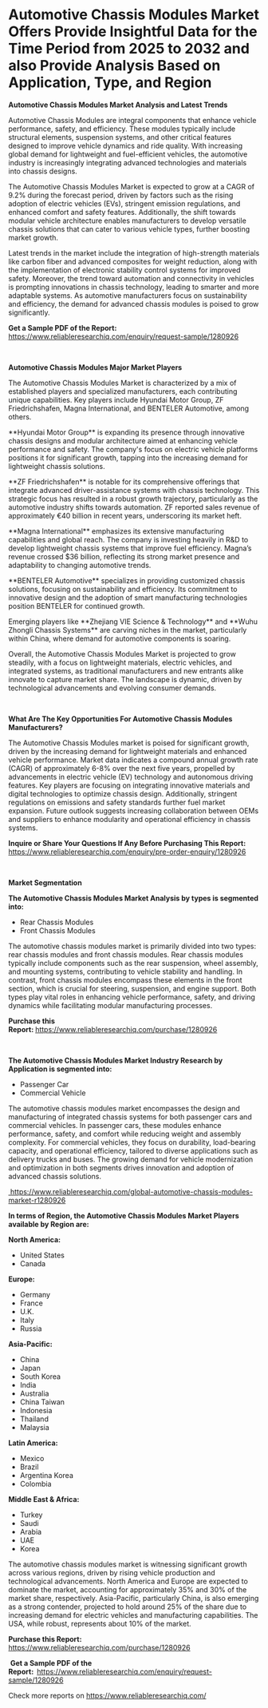 <p><h1>Automotive Chassis Modules Market Offers Provide Insightful Data for the Time Period from 2025 to 2032 and also Provide Analysis Based on Application, Type, and Region</h1></p><p><strong>Automotive Chassis Modules Market Analysis and Latest Trends</strong></p>
<p><p>Automotive Chassis Modules are integral components that enhance vehicle performance, safety, and efficiency. These modules typically include structural elements, suspension systems, and other critical features designed to improve vehicle dynamics and ride quality. With increasing global demand for lightweight and fuel-efficient vehicles, the automotive industry is increasingly integrating advanced technologies and materials into chassis designs.</p><p>The Automotive Chassis Modules Market is expected to grow at a CAGR of 9.2% during the forecast period, driven by factors such as the rising adoption of electric vehicles (EVs), stringent emission regulations, and enhanced comfort and safety features. Additionally, the shift towards modular vehicle architecture enables manufacturers to develop versatile chassis solutions that can cater to various vehicle types, further boosting market growth.</p><p>Latest trends in the market include the integration of high-strength materials like carbon fiber and advanced composites for weight reduction, along with the implementation of electronic stability control systems for improved safety. Moreover, the trend toward automation and connectivity in vehicles is prompting innovations in chassis technology, leading to smarter and more adaptable systems. As automotive manufacturers focus on sustainability and efficiency, the demand for advanced chassis modules is poised to grow significantly.</p></p>
<p><strong>Get a Sample PDF of the Report:&nbsp;</strong> <a href="https://www.reliableresearchiq.com/enquiry/request-sample/1280926?utm_campaign=2301&utm_medium=2&utm_source=Github&utm_content=ia&utm_term=24032025&utm_id=automotive-chassis-modules">https://www.reliableresearchiq.com/enquiry/request-sample/1280926</a></p>
<p>&nbsp;</p>
<p><strong>Automotive Chassis Modules Major Market Players</strong></p>
<p><p>The Automotive Chassis Modules Market is characterized by a mix of established players and specialized manufacturers, each contributing unique capabilities. Key players include Hyundai Motor Group, ZF Friedrichshafen, Magna International, and BENTELER Automotive, among others.</p><p>**Hyundai Motor Group** is expanding its presence through innovative chassis designs and modular architecture aimed at enhancing vehicle performance and safety. The company's focus on electric vehicle platforms positions it for significant growth, tapping into the increasing demand for lightweight chassis solutions.</p><p>**ZF Friedrichshafen** is notable for its comprehensive offerings that integrate advanced driver-assistance systems with chassis technology. This strategic focus has resulted in a robust growth trajectory, particularly as the automotive industry shifts towards automation. ZF reported sales revenue of approximately €40 billion in recent years, underscoring its market heft.</p><p>**Magna International** emphasizes its extensive manufacturing capabilities and global reach. The company is investing heavily in R&D to develop lightweight chassis systems that improve fuel efficiency. Magna’s revenue crossed $36 billion, reflecting its strong market presence and adaptability to changing automotive trends.</p><p>**BENTELER Automotive** specializes in providing customized chassis solutions, focusing on sustainability and efficiency. Its commitment to innovative design and the adoption of smart manufacturing technologies position BENTELER for continued growth.</p><p>Emerging players like **Zhejiang VIE Science & Technology** and **Wuhu Zhongli Chassis Systems** are carving niches in the market, particularly within China, where demand for automotive components is soaring.</p><p>Overall, the Automotive Chassis Modules Market is projected to grow steadily, with a focus on lightweight materials, electric vehicles, and integrated systems, as traditional manufacturers and new entrants alike innovate to capture market share. The landscape is dynamic, driven by technological advancements and evolving consumer demands.</p></p>
<p>&nbsp;</p>
<p><strong>What Are The Key Opportunities For Automotive Chassis Modules Manufacturers?</strong></p>
<p><p>The Automotive Chassis Modules market is poised for significant growth, driven by the increasing demand for lightweight materials and enhanced vehicle performance. Market data indicates a compound annual growth rate (CAGR) of approximately 6-8% over the next five years, propelled by advancements in electric vehicle (EV) technology and autonomous driving features. Key players are focusing on integrating innovative materials and digital technologies to optimize chassis design. Additionally, stringent regulations on emissions and safety standards further fuel market expansion. Future outlook suggests increasing collaboration between OEMs and suppliers to enhance modularity and operational efficiency in chassis systems.</p></p>
<p><strong>Inquire or Share Your Questions If Any Before Purchasing This Report:</strong> <a href="https://www.reliableresearchiq.com/enquiry/pre-order-enquiry/1280926?utm_campaign=2301&utm_medium=2&utm_source=Github&utm_content=ia&utm_term=24032025&utm_id=automotive-chassis-modules">https://www.reliableresearchiq.com/enquiry/pre-order-enquiry/1280926</a></p>
<p>&nbsp;</p>
<p><strong>Market Segmentation</strong></p>
<p><strong>The Automotive Chassis Modules Market Analysis by types is segmented into:</strong></p>
<p><ul><li>Rear Chassis Modules</li><li>Front Chassis Modules</li></ul></p>
<p><p>The automotive chassis modules market is primarily divided into two types: rear chassis modules and front chassis modules. Rear chassis modules typically include components such as the rear suspension, wheel assembly, and mounting systems, contributing to vehicle stability and handling. In contrast, front chassis modules encompass these elements in the front section, which is crucial for steering, suspension, and engine support. Both types play vital roles in enhancing vehicle performance, safety, and driving dynamics while facilitating modular manufacturing processes.</p></p>
<p><strong>Purchase this Report:&nbsp;</strong><a href="https://www.reliableresearchiq.com/purchase/1280926?utm_campaign=2301&utm_medium=2&utm_source=Github&utm_content=ia&utm_term=24032025&utm_id=automotive-chassis-modules">https://www.reliableresearchiq.com/purchase/1280926</a></p>
<p>&nbsp;</p>
<p><strong>The Automotive Chassis Modules Market Industry Research by Application is segmented into:</strong></p>
<p><ul><li>Passenger Car</li><li>Commercial Vehicle</li></ul></p>
<p><p>The automotive chassis modules market encompasses the design and manufacturing of integrated chassis systems for both passenger cars and commercial vehicles. In passenger cars, these modules enhance performance, safety, and comfort while reducing weight and assembly complexity. For commercial vehicles, they focus on durability, load-bearing capacity, and operational efficiency, tailored to diverse applications such as delivery trucks and buses. The growing demand for vehicle modernization and optimization in both segments drives innovation and adoption of advanced chassis solutions.</p></p>
<p><a href="https://www.reliableresearchiq.com/global-automotive-chassis-modules-market-r1280926?utm_campaign=2301&utm_medium=2&utm_source=Github&utm_content=ia&utm_term=24032025&utm_id=automotive-chassis-modules">&nbsp;https://www.reliableresearchiq.com/global-automotive-chassis-modules-market-r1280926</a></p>
<p><strong>In terms of Region, the Automotive Chassis Modules Market Players available by Region are:</strong></p>
<p>
    <p> <strong> North America: </strong>
        <ul>
            <li>United States</li>
            <li>Canada</li>
        </ul>
        </p> 
    <p> <strong> Europe: </strong>
        <ul>
            <li>Germany</li>
            <li>France</li>
            <li>U.K.</li>
            <li>Italy</li>
            <li>Russia</li>
        </ul>
        </p> 
    <p> <strong> Asia-Pacific: </strong>
        <ul>
            <li>China</li>
            <li>Japan</li>
            <li>South Korea</li>
            <li>India</li>
            <li>Australia</li>
            <li>China Taiwan</li>
            <li>Indonesia</li>
            <li>Thailand</li>
            <li>Malaysia</li>
        </ul>
        </p> 
    <p> <strong> Latin America: </strong>
        <ul>
            <li>Mexico</li>
            <li>Brazil</li>
            <li>Argentina Korea</li>
            <li>Colombia</li>
        </ul>
        </p> 
    <p> <strong> Middle East & Africa: </strong>
        <ul>
            <li>Turkey</li>
            <li>Saudi</li>
            <li>Arabia</li>
            <li>UAE</li>
            <li>Korea</li>
        </ul>
    </p>
    </p>
<p><p>The automotive chassis modules market is witnessing significant growth across various regions, driven by rising vehicle production and technological advancements. North America and Europe are expected to dominate the market, accounting for approximately 35% and 30% of the market share, respectively. Asia-Pacific, particularly China, is also emerging as a strong contender, projected to hold around 25% of the share due to increasing demand for electric vehicles and manufacturing capabilities. The USA, while robust, represents about 10% of the market.</p></p>
<p><strong>Purchase this Report: </strong><a href="https://www.reliableresearchiq.com/purchase/1280926?utm_campaign=2301&utm_medium=2&utm_source=Github&utm_content=ia&utm_term=24032025&utm_id=automotive-chassis-modules">https://www.reliableresearchiq.com/purchase/1280926</a></p>
<p>&nbsp;<strong>Get a Sample PDF of the Report:&nbsp;&nbsp;</strong><a href="https://www.reliableresearchiq.com/enquiry/request-sample/1280926?utm_campaign=2301&utm_medium=2&utm_source=Github&utm_content=ia&utm_term=24032025&utm_id=automotive-chassis-modules">https://www.reliableresearchiq.com/enquiry/request-sample/1280926</a></p>
<p><strong></strong></p>
<p>Check more reports on <a href="https://www.reliableresearchiq.com/?utm_campaign=2301&utm_medium=2&utm_source=Github&utm_content=ia&utm_term=24032025&utm_id=automotive-chassis-modules">https://www.reliableresearchiq.com/</a></p>